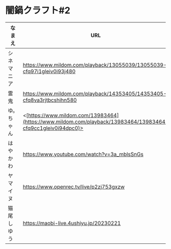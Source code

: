 # 闇鍋クラフト#2

|なまえ|URL|
|---|---|
|シネマニア|<https://www.mildom.com/playback/13055039/13055039-cfq97i1gleiv0i93j480>|
|霊鬼|<https://www.mildom.com/playback/14353405/14353405-cfq8va3rjtbcshihn580>|
|ゆ。ちゃん|<[https://www.mildom.com/13983464](https://www.mildom.com/playback/13983464/13983464-cfq9cc1gleiv0i94dpc0)>|
|はやかわ|<https://www.youtube.com/watch?v=3a_mblsSnGs>|
|ヤマイヌ|<https://www.openrec.tv/live/p2zj753gxzw>|
|猫尾しゆう|<https://maobi-live.4ushiyu.jp/20230221>|
